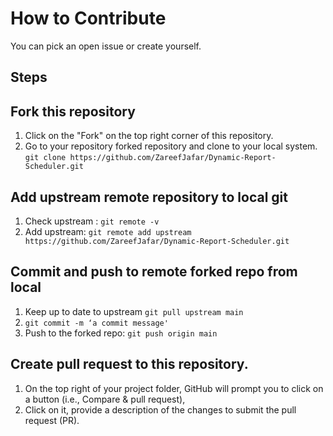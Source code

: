 # How to Contribute

You can pick an open issue or create yourself.


## Steps

## Fork this repository

1. Click on the "Fork" on the top right corner of this repository.
2. Go to your repository forked repository and clone to your local system. `git clone https://github.com/ZareefJafar/Dynamic-Report-Scheduler.git`

## Add upstream remote repository to local git
1. Check upstream : `git remote -v`
2. Add upstream: `git remote add upstream https://github.com/ZareefJafar/Dynamic-Report-Scheduler.git`

## Commit and push to remote forked repo from local
1. Keep up to date to upstream `git pull upstream main`  
1. `git commit -m ‘a commit message'`
2. Push to the forked repo: `git push origin main`

## Create pull request to this repository.
1.  On the top right of your project folder, GitHub will prompt you to click on a button (i.e., Compare & pull request), 
2. Click on it, provide a description of the changes to submit the pull request (PR).
